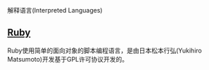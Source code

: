 解释语言(Interpreted Languages)



## [Ruby](./ruby/README.md)


Ruby使用简单的面向对象的脚本编程语言，是由日本松本行弘(Yukihiro Matsumoto)开发基于GPL许可协议开发的。


